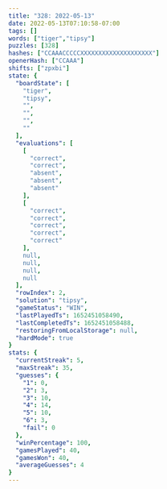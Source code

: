 ```yaml
---
title: "328: 2022-05-13"
date: 2022-05-13T07:10:58-07:00
tags: []
words: ["tiger","tipsy"]
puzzles: [328]
hashes: ["CCAAACCCCCXXXXXXXXXXXXXXXXXXXX"]
openerHash: ["CCAAA"]
shifts: ["zpxbi"]
state: {
  "boardState": [
    "tiger",
    "tipsy",
    "",
    "",
    "",
    ""
  ],
  "evaluations": [
    [
      "correct",
      "correct",
      "absent",
      "absent",
      "absent"
    ],
    [
      "correct",
      "correct",
      "correct",
      "correct",
      "correct"
    ],
    null,
    null,
    null,
    null
  ],
  "rowIndex": 2,
  "solution": "tipsy",
  "gameStatus": "WIN",
  "lastPlayedTs": 1652451058490,
  "lastCompletedTs": 1652451058488,
  "restoringFromLocalStorage": null,
  "hardMode": true
}
stats: {
  "currentStreak": 5,
  "maxStreak": 35,
  "guesses": {
    "1": 0,
    "2": 3,
    "3": 10,
    "4": 14,
    "5": 10,
    "6": 3,
    "fail": 0
  },
  "winPercentage": 100,
  "gamesPlayed": 40,
  "gamesWon": 40,
  "averageGuesses": 4
}
---
```


<!-- more -->
